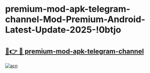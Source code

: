 # premium-mod-apk-telegram-channel-Mod-Premium-Android-Latest-Update-2025-!0btjo

# <h2><a href="https://aq3ban.esa.edu.pl?title=premium-mod-apk-telegram-channel&ref=0btjo">🔗👉 🔴 premium-mod-apk-telegram-channel</a></h2>

[![acn](https://github.com/user-attachments/assets/0f9c940e-d8b0-45ae-aac7-cd30a18b3e1c)](https://aq3ban.esa.edu.pl?title=premium-mod-apk-telegram-channel&ref=0btjo)

